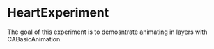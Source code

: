 # HeartExperiment

The goal of this experiment is to demosntrate animating in layers with CABasicAnimation.
